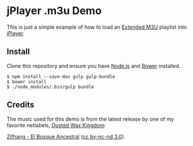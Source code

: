 # jPlayer .m3u Demo

This is just a simple example of how to load an [Extended M3U](https://en.wikipedia.org/wiki/M3U) playlist into [jPlayer](http://www.jplayer.org/).

## Install

Clone this repository and ensure you have [Node.js](http://nodejs.org/) and [Bower](http://nodejs.org/) installed.

```
$ npm install --save-dev gulp gulp-bundle
$ bower install
$ ./node_modules/.bin/gulp bundle
```
## Credits

The music used for this demo is from the latest release by one of my favorite netlabels, [Dusted Wax Kingdom](http://dustedwax.org/):

[Zifhang - El Bosque Ancestral](http://dustedwax.org/dwk289.html) ([cc by-nc-nd 3.0](http://creativecommons.org/licenses/by-nc-nd/3.0/)).
